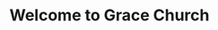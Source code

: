 ---
title: "Welcome to Grace Church"
hero_heading: "A Place to Grow in Christ"
hero_subtext: "Join us in worship, community, and service"
hero_image: "/uploads/hero-bg.jpg"
welcome_message: |
  We are a Christ-centered community located in Port Orange, FL. 
  Our mission is to glorify God by making disciples of Jesus.
service_times: "Sundays at 9:00 AM & 11:00 AM"
cta_buttons:
  - text: "Plan Your Visit"
    link: "/contact"
  - text: "Watch Sermons"
    link: "/sermons"
---